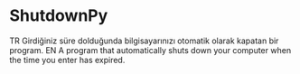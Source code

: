 # ShutdownPy
TR
Girdiğiniz süre dolduğunda bilgisayarınızı otomatik olarak kapatan bir program.
EN
A program that automatically shuts down your computer when the time you enter has expired.
